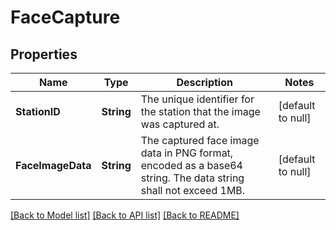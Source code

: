 # FaceCapture
## Properties

| Name | Type | Description | Notes |
|------------ | ------------- | ------------- | -------------|
| **StationID** | **String** | The unique identifier for the station that the image was captured at. | [default to null] |
| **FaceImageData** | **String** | The captured face image data in PNG format, encoded as a base64 string. The data string shall not exceed 1MB. | [default to null] |

[[Back to Model list]](../README.md#documentation-for-models) [[Back to API list]](../README.md#documentation-for-api-endpoints) [[Back to README]](../README.md)

